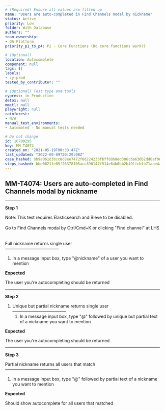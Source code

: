 ```yaml
---
# (Required) Ensure all values are filled up
name: "Users are auto-completed in Find Channels modal by nickname"
status: Active
priority: Low
folder: With Database
authors: ""
team_ownership:
- QA Platform
priority_p1_to_p4: P2 - Core Functions (Do core functions work?)

# (Optional)
location: Autocomplete
component: null
tags: []
labels:
- cy-prod
tested_by_contributor: ""

# (Optional) Test type and tools
cypress: in Production
detox: null
mmctl: null
playwright: null
rainforest:
- N/A
manual_test_environments:
- Automated - No manual tests needed

# Do not change
id: 10789295
key: MM-T4074
created_on: "2021-05-19T00:33:47Z"
last_updated: "2022-09-09T20:29:08Z"
case_hashed: 8b9a061d3bcc0c8ee7472f6d224233fbff89b0ed386cda636b2dd0af90a2c58410bb4d8cd3514533598d0d3e7a656f00
steps_hashed: bbe0021fe05f26378105acc896147f514e64b0bb2b491fcb1b71aae4a7cd5afbca3500edafb955208ba43ed88678c62d
---
```


<!-- (Auto-generated) Based on frontmatter's "key" and "name" -->

## MM-T4074: Users are auto-completed in Find Channels modal by nickname

---

**Step 1**

Note: This test requires Elasticsearch and Bleve to be disabled.\
\
Go to Find Channels modal by Ctrl/Cmd+K or clicking "Find channel" at LHS\
\
\
Full nickname returns single user\
–––––––––––––––––––––––––

1. In a message input box, type "@nickname" of a user you want to mention

**Expected**

The user you're autocompleting should be returned

---

**Step 2**

1. Unique but partial nickname returns single user\
   –––––––––––––––––––––––––
   1. In a message input box, type "@" followed by unique but partial text of a nickname you want to mention

**Expected**

The user you're autocompleting should be returned

---

**Step 3**

Partial nickname returns all users that match\
–––––––––––––––––––––––––

1. In a message input box, type "@" followed by partial text of a nickname you want to mention

**Expected**

Should show autocomplete for all users that matched
